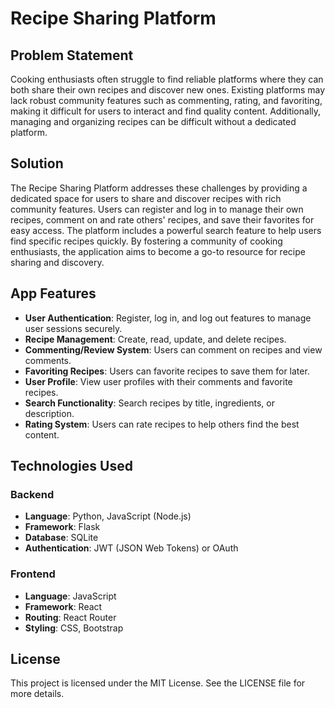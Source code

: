 # Recipe Sharing Platform

## Problem Statement

Cooking enthusiasts often struggle to find reliable platforms where they can both share their own recipes and discover new ones. Existing platforms may lack robust community features such as commenting, rating, and favoriting, making it difficult for users to interact and find quality content. Additionally, managing and organizing recipes can be difficult without a dedicated platform.

## Solution

The Recipe Sharing Platform addresses these challenges by providing a dedicated space for users to share and discover recipes with rich community features. Users can register and log in to manage their own recipes, comment on and rate others' recipes, and save their favorites for easy access. The platform includes a powerful search feature to help users find specific recipes quickly. By fostering a community of cooking enthusiasts, the application aims to become a go-to resource for recipe sharing and discovery.

## App Features

- **User Authentication**: Register, log in, and log out features to manage user sessions securely.
- **Recipe Management**: Create, read, update, and delete recipes.
- **Commenting/Review System**: Users can comment on recipes and view comments.
- **Favoriting Recipes**: Users can favorite recipes to save them for later.
- **User Profile**: View user profiles with their comments and favorite recipes.
- **Search Functionality**: Search recipes by title, ingredients, or description.
- **Rating System**: Users can rate recipes to help others find the best content.

## Technologies Used

### Backend

- **Language**: Python, JavaScript (Node.js)
- **Framework**: Flask
- **Database**: SQLite
- **Authentication**: JWT (JSON Web Tokens) or OAuth

### Frontend

- **Language**: JavaScript
- **Framework**: React
- **Routing**: React Router
- **Styling**: CSS, Bootstrap

## License

This project is licensed under the MIT License. See the LICENSE file for more details.
